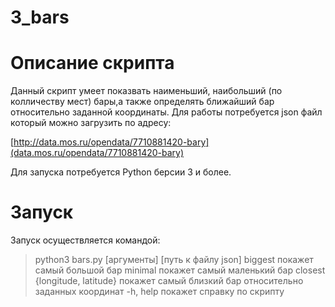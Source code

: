 ﻿# 3_bars

# Описание скрипта

Данный скрипт умеет показвать наименьший, наибольший (по колличеству мест) бары,а также определять ближайший бар относительно заданной координаты. Для работы потребуется json файл который можно загрузить по адресу:

[http://data.mos.ru/opendata/7710881420-bary](data.mos.ru/opendata/7710881420-bary)

Для запуска потребуется Python берсии 3 и более.

# Запуск

Запуск осуществляется командой:
>    python3 bars.py [аргументы] [путь к файлу json]
>    biggest   покажет самый большой бар
>    minimal   покажет самый маленький бар
>    closest {longitude, latitude}    покажет самый близкий бар относительно заданных координат 
>    -h, help        покажет справку по скрипту
